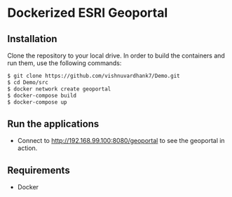 # Dockerized ESRI Geoportal

## Installation
 
Clone the repository to your local drive. In order to build the containers and run them, use the following commands:
```bash
$ git clone https://github.com/vishnuvardhank7/Demo.git
$ cd Demo/src
$ docker network create geoportal
$ docker-compose build
$ docker-compose up
```

## Run the applications

* Connect to http://192.168.99.100:8080/geoportal to see the geoportal in action. 

## Requirements

* Docker
